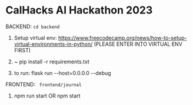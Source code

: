 # CalHacks AI Hackathon 2023
BACKEND:
```cd backend```

1. Setup virtual env:
https://www.freecodecamp.org/news/how-to-setup-virtual-environments-in-python/
(PLEASE ENTER INTO VIRTUAL ENV FIRST)

2.  ~ pip install -r requirements.txt

3. to run: flask run --host=0.0.0.0 --debug

FRONTEND: 
``` frontend/journal```

1. npm run start 
OR
npm start